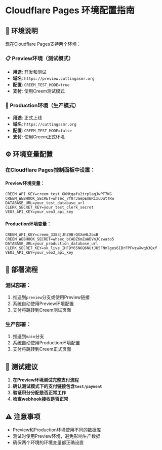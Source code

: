 # Cloudflare Pages 环境配置指南

## 🎯 环境说明

现在Cloudflare Pages支持两个环境：

### 📋 Preview环境（测试模式）
- **用途**: 开发和测试
- **域名**: `https://preview.cuttingasmr.org`
- **配置**: `CREEM_TEST_MODE=true`
- **支付**: 使用Creem测试模式

### 🚀 Production环境（生产模式）
- **用途**: 正式上线
- **域名**: `https://cuttingasmr.org`
- **配置**: `CREEM_TEST_MODE=false`
- **支付**: 使用Creem正式环境

## ⚙️ 环境变量配置

### 在Cloudflare Pages控制面板中设置：

#### Preview环境变量：
```
CREEM_API_KEY=creem_test_GKMtqafu2trplagJwPT7KG
CREEM_WEBHOOK_SECRET=whsec_7f0rJaepEmBRixuDutTRw
DATABASE_URL=your_test_database_url
CLERK_SECRET_KEY=your_test_clerk_secret
VEO3_API_KEY=your_veo3_api_key
```

#### Production环境变量：
```
CREEM_API_KEY=creem_3383jJhZ9BrQXXeHL2bxB
CREEM_WEBHOOK_SECRET=whsec_bCADZ6mZaWDVnJCzwato5
DATABASE_URL=your_production_database_url
CLERK_SECRET_KEY=sk_live_IHF9Y65N6Q6NUtJU5FNmlges6IBrFPFwzwXwqb3Qxf
VEO3_API_KEY=your_veo3_api_key
```

## 🔄 部署流程

### 测试部署：
1. 推送到`preview`分支或使用Preview链接
2. 系统自动使用Preview环境配置
3. 支付将跳转到Creem测试页面

### 生产部署：
1. 推送到`main`分支
2. 系统自动使用Production环境配置
3. 支付将跳转到Creem正式页面

## 🧪 测试建议

1. **在Preview环境测试完整支付流程**
2. **确认测试模式下的支付链接包含`test/payment`**
3. **验证积分分配是否正常工作**
4. **检查webhook接收是否正常**

## ⚠️ 注意事项

- Preview和Production环境使用不同的数据库
- 测试时使用Preview环境，避免影响生产数据
- 确保两个环境的环境变量都正确设置 